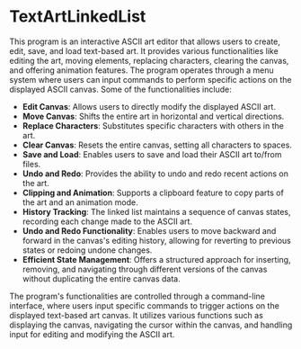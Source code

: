 # TextArtLinkedList
This program is an interactive ASCII art editor that allows users to create, edit, save, and load text-based art. It provides various functionalities like editing the art, moving elements, replacing characters, clearing the canvas, and offering animation features. The program operates through a menu system where users can input commands to perform specific actions on the displayed ASCII canvas. Some of the functionalities include:

- **Edit Canvas**: Allows users to directly modify the displayed ASCII art.
- **Move Canvas**: Shifts the entire art in horizontal and vertical directions.
- **Replace Characters**: Substitutes specific characters with others in the art.
- **Clear Canvas**: Resets the entire canvas, setting all characters to spaces.
- **Save and Load**: Enables users to save and load their ASCII art to/from files.
- **Undo and Redo**: Provides the ability to undo and redo recent actions on the art.
- **Clipping and Animation**: Supports a clipboard feature to copy parts of the art and an animation mode.
- **History Tracking**: The linked list maintains a sequence of canvas states, recording each change made to the ASCII art.
- **Undo and Redo Functionality**: Enables users to move backward and forward in the canvas's editing history, allowing for reverting to previous states or redoing undone changes.
- **Efficient State Management**: Offers a structured approach for inserting, removing, and navigating through different versions of the canvas without duplicating the entire canvas data.

The program's functionalities are controlled through a command-line interface, where users input specific commands to trigger actions on the displayed text-based art canvas. It utilizes various functions such as displaying the canvas, navigating the cursor within the canvas, and handling input for editing and modifying the ASCII art.
